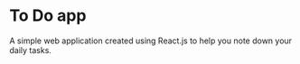 # To Do app

A simple web application created using React.js to help you note down your daily tasks.
